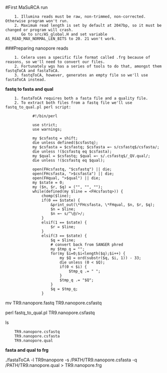 #First MaSuRCA run

        1. Illumina reads must be raw, non-trimmed, non-corrected. Otherwise program won't run.
        2. Maximum read length is set by default at 2047bp, so it must be changed or program will crash. 
           Go to src/AS_global.H and set variable AS_READ_MAX_NORMAL_LEN_BITS to 20. 21 won't work.
           

###Preparing nanopore reads

        1. Celera uses a specific file format called .frg because of reasons, so we'll need to convert our files.
        2. Fortunately wgs has a series of tools to do that, amongst them fastqToCA and fastaToCA.
        3. fastqToCA, however, generates an empty file so we'll use fastaToCA instead.

**fastq to fasta and qual**

        1. fastaToCA requires both a fasta file and a quality file.
        2. To extract both files from a fastq file we'll use fastq_to_qual.pl perl script:
                
                #!/bin/perl

                use strict;
                use warnings;

                my $csfastq = shift;
                die unless defined($csfastq);
                my $csfasta = $csfastq; $csfasta =~ s/csfastq$/csfasta/;
                die unless !($csfastq eq $csfasta);
                my $qual = $csfastq; $qual =~ s/.csfastq$/_QV.qual/;
                die unless !($csfastq eq $qual);

                open(FHcsfastq, "$csfastq") || die;
                open(FHcsfasta, ">$csfasta") || die;
                open(FHqual, ">$qual") || die;
                my $state = 0;
                my ($n, $r, $q) = ("", "", "");
                while(defined(my $line = <FHcsfastq>)) {
                    chomp($line);
                    if(0 == $state) {
                        &print_out(\*FHcsfasta, \*FHqual, $n, $r, $q);
                        $n = $line;
                        $n =~ s/^\@/>/;
                    }
                    elsif(1 == $state) {
                        $r = $line;
                    }
                    elsif(3 == $state) {
                        $q = $line;
                        # convert back from SANGER phred
                        my $tmp_q = "";
                        for(my $i=0;$i<length($q);$i++) {
                            my $Q = ord(substr($q, $i, 1)) - 33;
                            die unless (0 < $Q);
                            if(0 < $i) {
                                $tmp_q .= " ";
                            }
                            $tmp_q .= "$Q";
                        }
                        $q = $tmp_q;
                    }
      

mv TR9.nanopore.fastq TR9.nanopore.csfastq

perl fastq_to_qual.pl TR9.nanopore.csfastq

ls
        
        TR9.nanopore.csfastq
        TR9.nanopore.csfasta
        TR9.nanopore.qual
        

**fasta and qual to frg**


./fastaToCA -l TR9nanopore -s /PATH/TR9.nanopore.csfasta -q /PATH/TR9.nanopore.qual > TR9.nanopore.frg
